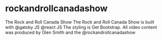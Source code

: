# rockandrollcanadashow
The Rock and Roll Canada Show
The Rock and Roll Canada Show is built with @gatsby JS @react JS 
The styling is Get Bootstrap.
All video content was produced by Glen Smith and the @rockandrollcanadashow
